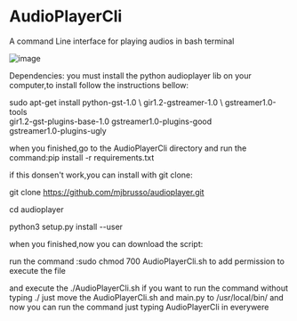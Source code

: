 # AudioPlayerCli
A command Line interface for playing audios in bash terminal

![image](https://github.com/user-attachments/assets/907dc9a2-594c-4285-8c29-762a2a0b0adf)

Dependencies: you must install the python audioplayer lib on your computer,to install follow the instructions bellow:

sudo apt-get install python-gst-1.0 \ 
                     gir1.2-gstreamer-1.0 \ 
                     gstreamer1.0-tools \
                     gir1.2-gst-plugins-base-1.0 
                     gstreamer1.0-plugins-good \
                     gstreamer1.0-plugins-ugly 
                     
when you finished,go to the AudioPlayerCli directory and run the command:pip install -r requirements.txt

if this donsen't work,you can install with git clone:

git clone https://github.com/mjbrusso/audioplayer.git

cd audioplayer

python3 setup.py install --user

when you finished,now you can download the script:

run the command :sudo chmod 700 AudioPlayerCli.sh to add permission to execute the file

and execute the ./AudioPlayerCli.sh
if you want to run the command without typing ./ just move the AudioPlayerCli.sh and main.py to /usr/local/bin/ and now you can run the command just typing AudioPlayerCli in everywere 

